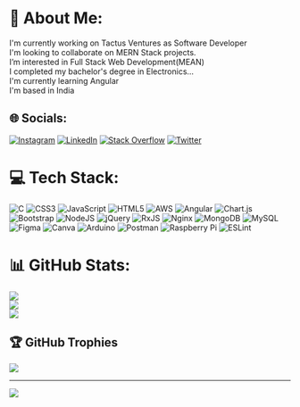 # 💫 About Me:
I'm currently working on Tactus Ventures as Software Developer<br>I'm looking to collaborate on MERN Stack projects.<br>I’m interested in Full Stack Web Development(MEAN)<br>I completed my bachelor's degree in Electronics...<br>I'm currently learning Angular<br>I'm based in India


## 🌐 Socials:
[![Instagram](https://img.shields.io/badge/Instagram-%23E4405F.svg?logo=Instagram&logoColor=white)](https://instagram.com/salman_vaipees) [![LinkedIn](https://img.shields.io/badge/LinkedIn-%230077B5.svg?logo=linkedin&logoColor=white)](https://linkedin.com/in/salman-faris-b7b4611b0) [![Stack Overflow](https://img.shields.io/badge/-Stackoverflow-FE7A16?logo=stack-overflow&logoColor=white)](https://stackoverflow.com/users/user:19234977) [![Twitter](https://img.shields.io/badge/Twitter-%231DA1F2.svg?logo=Twitter&logoColor=white)](https://twitter.com/salmanvaipees5) 

# 💻 Tech Stack:
![C](https://img.shields.io/badge/c-%2300599C.svg?style=plastic&logo=c&logoColor=white) ![CSS3](https://img.shields.io/badge/css3-%231572B6.svg?style=plastic&logo=css3&logoColor=white) ![JavaScript](https://img.shields.io/badge/javascript-%23323330.svg?style=plastic&logo=javascript&logoColor=%23F7DF1E) ![HTML5](https://img.shields.io/badge/html5-%23E34F26.svg?style=plastic&logo=html5&logoColor=white) ![AWS](https://img.shields.io/badge/AWS-%23FF9900.svg?style=plastic&logo=amazon-aws&logoColor=white) ![Angular](https://img.shields.io/badge/angular-%23DD0031.svg?style=plastic&logo=angular&logoColor=white) ![Chart.js](https://img.shields.io/badge/chart.js-F5788D.svg?style=plastic&logo=chart.js&logoColor=white) ![Bootstrap](https://img.shields.io/badge/bootstrap-%23563D7C.svg?style=plastic&logo=bootstrap&logoColor=white) ![NodeJS](https://img.shields.io/badge/node.js-6DA55F?style=plastic&logo=node.js&logoColor=white) ![jQuery](https://img.shields.io/badge/jquery-%230769AD.svg?style=plastic&logo=jquery&logoColor=white) ![RxJS](https://img.shields.io/badge/rxjs-%23B7178C.svg?style=plastic&logo=reactivex&logoColor=white) ![Nginx](https://img.shields.io/badge/nginx-%23009639.svg?style=plastic&logo=nginx&logoColor=white) ![MongoDB](https://img.shields.io/badge/MongoDB-%234ea94b.svg?style=plastic&logo=mongodb&logoColor=white) ![MySQL](https://img.shields.io/badge/mysql-%2300f.svg?style=plastic&logo=mysql&logoColor=white) 	![Figma](https://img.shields.io/badge/figma-%23F24E1E.svg?style=plastic&logo=figma&logoColor=white) ![Canva](https://img.shields.io/badge/Canva-%2300C4CC.svg?style=plastic&logo=Canva&logoColor=white) ![Arduino](https://img.shields.io/badge/-Arduino-00979D?style=plastic&logo=Arduino&logoColor=white) ![Postman](https://img.shields.io/badge/Postman-FF6C37?style=plastic&logo=postman&logoColor=white) ![Raspberry Pi](https://img.shields.io/badge/-RaspberryPi-C51A4A?style=plastic&logo=Raspberry-Pi) ![ESLint](https://img.shields.io/badge/ESLint-4B3263?style=plastic&logo=eslint&logoColor=white)
# 📊 GitHub Stats:
![](https://github-readme-stats.vercel.app/api?username=salman9633&theme=midnight-purple&hide_border=false&include_all_commits=true&count_private=true)<br/>
![](https://github-readme-streak-stats.herokuapp.com/?user=salman9633&theme=midnight-purple&hide_border=false)<br/>
![](https://github-readme-stats.vercel.app/api/top-langs/?username=salman9633&theme=midnight-purple&hide_border=false&include_all_commits=true&count_private=true&layout=compact)

## 🏆 GitHub Trophies
![](https://github-profile-trophy.vercel.app/?username=salman9633&theme=radical&no-frame=false&no-bg=true&margin-w=4)

---
[![](https://visitcount.itsvg.in/api?id=salman9633&icon=9&color=0)](https://visitcount.itsvg.in)

<!-- Proudly created with GPRM ( https://gprm.itsvg.in ) -->
